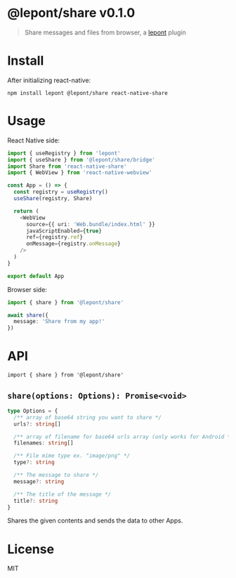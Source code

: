 # @lepont/share v0.1.0

> Share messages and files from browser, a [lepont][] plugin

# Install

After initializing react-native:

```
npm install lepont @lepont/share react-native-share
```

# Usage

React Native side:

```ts
import { useRegistry } from 'lepont'
import { useShare } from '@lepont/share/bridge'
import Share from 'react-native-share'
import { WebView } from 'react-native-webview'

const App = () => {
  const registry = useRegistry()
  useShare(registry, Share)

  return (
    <WebView
      source={{ uri: 'Web.bundle/index.html' }}
      javaScriptEnabled={true}
      ref={registry.ref}
      onMessage={registry.onMessage}
    />
  )
}

export default App
```

Browser side:

```ts
import { share } from '@lepont/share'

await share({
  message: 'Share from my app!'
})
```

# API

```
import { share } from '@lepont/share'
```

## `share(options: Options): Promise<void>`

```ts
type Options = {
  /** array of base64 string you want to share */
  urls?: string[]

  /** array of filename for base64 urls array (only works for Android */
  filenames: string[]

  /** File mime type ex. "image/png" */
  type?: string

  /** The message to share */
  message?: string

  /** The title of the message */
  title?: string
}
```

Shares the given contents and sends the data to other Apps.

# License

MIT

[lepont]: https://github.com/kt3k/lepont
[react-native]: https://reactnative.dev/
